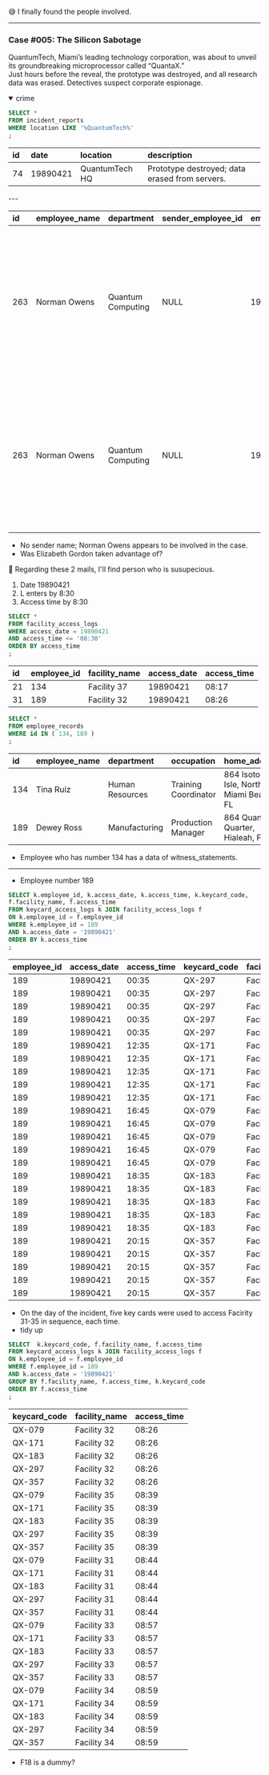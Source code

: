 😅 I finally found the people involved.


---
### Case #005: The Silicon Sabotage
QuantumTech, Miami’s leading technology corporation, was about to unveil its groundbreaking microprocessor called “QuantaX.”   
Just hours before the reveal, the prototype was destroyed, and all research data was erased. Detectives suspect corporate espionage.


<details open><summary> crime </summary>

  
```sql
SELECT *
FROM incident_reports
WHERE location LIKE '%QuantumTech%'
;
```
|id|date|location|description|
|:----|:----|:----|:----|
|74|19890421|QuantumTech HQ|Prototype destroyed; data erased from servers.|


</details>
---


|id|employee_name|department|sender_employee_id|email_date|email_subject|email_content|
|:----|:----|:----|:----|:----|:----|:----|
|263|Norman Owens|Quantum Computing|NULL|19890421|Realign Asset Trajectory|L’s schedule puts her close enough, but we need her inside F18 before 9. Trigger a minor alert or routine checkup to send her in by 8:30. Make sure she logs the visit. That part matters.|
|263|Norman Owens|Quantum Computing|NULL|19890421|Execute Phase Window|Unlock 18 quietly by 9. He’ll use his own credentials to access it shortly after L leaves. No questions. Just ensure the timing lines up. The trail will lead exactly where it needs to.|

* No sender name; Norman Owens appears to be involved in the case.
* Was Elizabeth Gordon taken advantage of?


👀 Regarding these 2 mails, I'll find person who is susupecious.
1. Date 19890421
2. L enters by 8:30
3. Access time by 8:30
```SQL
SELECT *
FROM facility_access_logs
WHERE access_date = 19890421
AND access_time <= '08:30'
ORDER BY access_time
;
```
|id|employee_id|facility_name|access_date|access_time|
|:----|:----|:----|:----|:----|
|21|134|Facility 37|19890421|08:17|
|31|189|Facility 32|19890421|08:26|

```sql
SELECT *
FROM employee_records
WHERE id IN ( 134, 189 )
;
```
|id|employee_name|department|occupation|home_address|
|:----|:----|:----|:----|:----|
|134|Tina Ruiz|Human Resources|Training Coordinator|864 Isotope Isle, North Miami Beach, FL|
|189|Dewey Ross|Manufacturing|Production Manager|864 Quantum Quarter, Hialeah, FL|

* Employee who has number 134 has a data of witness_statements.
---
* Employee number 189
```sql
SELECT k.employee_id, k.access_date, k.access_time, k.keycard_code,
f.facility_name, f.access_time
FROM keycard_access_logs k JOIN facility_access_logs f
ON k.employee_id = f.employee_id
WHERE k.employee_id = 189
AND k.access_date = '19890421'
ORDER BY k.access_time
;
```
|employee_id|access_date|access_time|keycard_code|facility_name|access_time|
|:----|:----|:----|:----|:----|:----|
|189|19890421|00:35|QX-297|Facility 31|08:44|
|189|19890421|00:35|QX-297|Facility 32|08:26|
|189|19890421|00:35|QX-297|Facility 33|08:57|
|189|19890421|00:35|QX-297|Facility 34|08:59|
|189|19890421|00:35|QX-297|Facility 35|08:39|
|189|19890421|12:35|QX-171|Facility 31|08:44|
|189|19890421|12:35|QX-171|Facility 32|08:26|
|189|19890421|12:35|QX-171|Facility 33|08:57|
|189|19890421|12:35|QX-171|Facility 34|08:59|
|189|19890421|12:35|QX-171|Facility 35|08:39|
|189|19890421|16:45|QX-079|Facility 31|08:44|
|189|19890421|16:45|QX-079|Facility 32|08:26|
|189|19890421|16:45|QX-079|Facility 33|08:57|
|189|19890421|16:45|QX-079|Facility 34|08:59|
|189|19890421|16:45|QX-079|Facility 35|08:39|
|189|19890421|18:35|QX-183|Facility 31|08:44|
|189|19890421|18:35|QX-183|Facility 32|08:26|
|189|19890421|18:35|QX-183|Facility 33|08:57|
|189|19890421|18:35|QX-183|Facility 34|08:59|
|189|19890421|18:35|QX-183|Facility 35|08:39|
|189|19890421|20:15|QX-357|Facility 31|08:44|
|189|19890421|20:15|QX-357|Facility 32|08:26|
|189|19890421|20:15|QX-357|Facility 33|08:57|
|189|19890421|20:15|QX-357|Facility 34|08:59|
|189|19890421|20:15|QX-357|Facility 35|08:39|


* On the day of the incident, five key cards were used to access Facirity 31-35 in sequence, each time.
* tidy up
```sql
SELECT  k.keycard_code, f.facility_name, f.access_time
FROM keycard_access_logs k JOIN facility_access_logs f
ON k.employee_id = f.employee_id
WHERE f.employee_id = 189
AND k.access_date = '19890421'
GROUP BY f.facility_name, f.access_time, k.keycard_code
ORDER BY f.access_time
;
```
|keycard_code|facility_name|access_time|
|:----|:----|:----|
|QX-079|Facility 32|08:26|
|QX-171|Facility 32|08:26|
|QX-183|Facility 32|08:26|
|QX-297|Facility 32|08:26|
|QX-357|Facility 32|08:26|
|QX-079|Facility 35|08:39|
|QX-171|Facility 35|08:39|
|QX-183|Facility 35|08:39|
|QX-297|Facility 35|08:39|
|QX-357|Facility 35|08:39|
|QX-079|Facility 31|08:44|
|QX-171|Facility 31|08:44|
|QX-183|Facility 31|08:44|
|QX-297|Facility 31|08:44|
|QX-357|Facility 31|08:44|
|QX-079|Facility 33|08:57|
|QX-171|Facility 33|08:57|
|QX-183|Facility 33|08:57|
|QX-297|Facility 33|08:57|
|QX-357|Facility 33|08:57|
|QX-079|Facility 34|08:59|
|QX-171|Facility 34|08:59|
|QX-183|Facility 34|08:59|
|QX-297|Facility 34|08:59|
|QX-357|Facility 34|08:59|

* F18 is a dummy?
